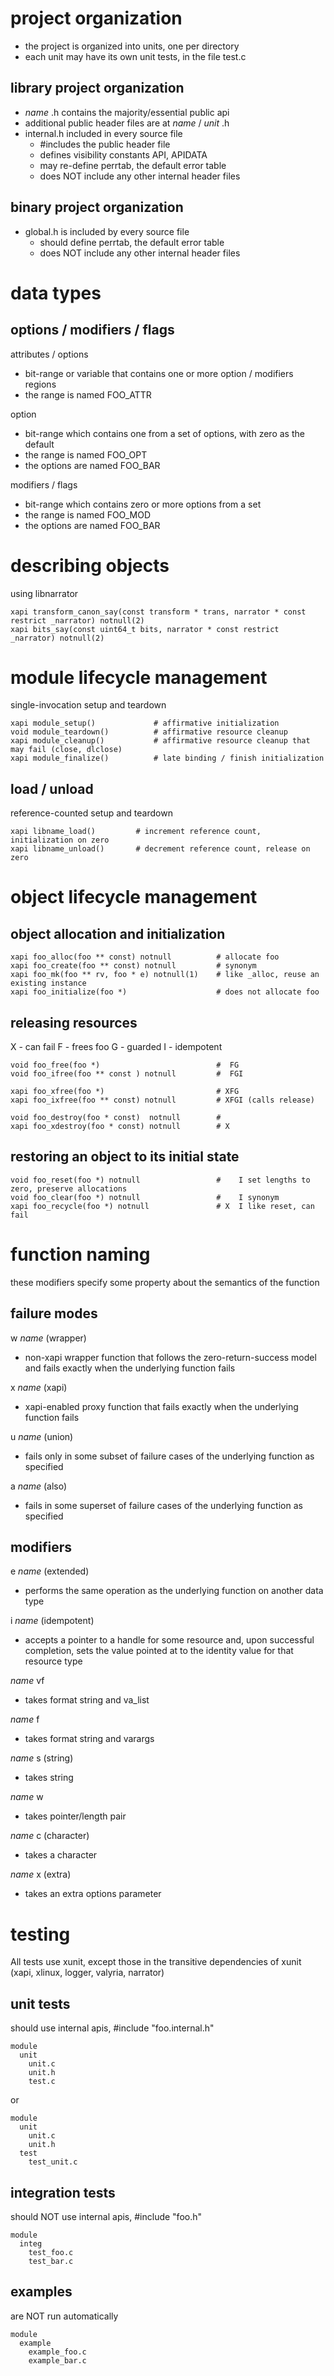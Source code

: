 # project organization
* the project is organized into units, one per directory
* each unit may have its own unit tests, in the file test.c

## library project organization

*  _name_ .h contains the majority/essential public api
  * additional public header files are at  _name_ / _unit_ .h
* internal.h included in every source file
  * #includes the public header file
  * defines visibility constants API, APIDATA
  * may re-define perrtab, the default error table
  * does NOT include any other internal header files

## binary project organization

* global.h is included by every source file
  * should define perrtab, the default error table
  * does NOT include any other internal header files

# data types

## options / modifiers / flags

attributes / options
* bit-range or variable that contains one or more option / modifiers regions
* the range is named FOO_ATTR

option
* bit-range which contains one from a set of options, with zero as the default
* the range is named FOO_OPT
* the options are named FOO_BAR

modifiers / flags
* bit-range which contains zero or more options from a set
* the range is named FOO_MOD
* the options are named FOO_BAR

# describing objects

using libnarrator

```
xapi transform_canon_say(const transform * trans, narrator * const restrict _narrator) notnull(2)
xapi bits_say(const uint64_t bits, narrator * const restrict _narrator) notnull(2)
```

# module lifecycle management

single-invocation setup and teardown

```
xapi module_setup()             # affirmative initialization
void module_teardown()          # affirmative resource cleanup
xapi module_cleanup()           # affirmative resource cleanup that may fail (close, dlclose)
xapi module_finalize()          # late binding / finish initialization
```

## load / unload

reference-counted setup and teardown

```
xapi libname_load()         # increment reference count, initialization on zero
xapi libname_unload()       # decrement reference count, release on zero
```

# object lifecycle management

## object allocation and initialization

```
xapi foo_alloc(foo ** const) notnull          # allocate foo
xapi foo_create(foo ** const) notnull         # synonym
xapi foo_mk(foo ** rv, foo * e) notnull(1)    # like _alloc, reuse an existing instance
xapi foo_initialize(foo *)                    # does not allocate foo
```

## releasing resources

X - can fail
F - frees foo
G - guarded
I - idempotent

```
void foo_free(foo *)                          #  FG
void foo_ifree(foo ** const ) notnull         #  FGI

xapi foo_xfree(foo *)                         # XFG
xapi foo_ixfree(foo ** const) notnull         # XFGI (calls release)

void foo_destroy(foo * const)  notnull        #
xapi foo_xdestroy(foo * const) notnull        # X
```

## restoring an object to its initial state

```
void foo_reset(foo *) notnull                 #    I set lengths to zero, preserve allocations
void foo_clear(foo *) notnull                 #    I synonym
xapi foo_recycle(foo *) notnull               # X  I like reset, can fail
```

# function naming

these modifiers specify some property about the semantics of the function

## failure modes

w _name_ (wrapper)
* non-xapi wrapper function that follows the zero-return-success model and
  fails exactly when the underlying function fails

x _name_ (xapi)
* xapi-enabled proxy function that fails exactly when the underlying function fails

u _name_ (union)
* fails only in some subset of failure cases of the underlying function as
  specified

a _name_ (also)
* fails in some superset of failure cases of the underlying function as
  specified

## modifiers

e _name_  (extended)
* performs the same operation as the underlying function on another data type

i _name_  (idempotent)
* accepts a pointer to a handle for some resource and, upon successful
  completion, sets the value pointed at to the identity value for that resource
  type

_name_ vf
* takes format string and va_list

_name_ f
* takes format string and varargs

_name_ s (string)
* takes string

_name_ w
* takes pointer/length pair

_name_ c (character)
* takes a character

_name_ x (extra)
* takes an extra options parameter

# testing

All tests use xunit, except those in the transitive dependencies of xunit (xapi, xlinux, logger, valyria, narrator)

## unit tests

should use internal apis, #include "foo.internal.h"

```
module
  unit
    unit.c
    unit.h
    test.c
```

or

```
module
  unit
    unit.c
    unit.h
  test
    test_unit.c
```

## integration tests

should NOT use internal apis, #include "foo.h"

```
module
  integ
    test_foo.c
    test_bar.c
```

## examples

are NOT run automatically

```
module
  example
    example_foo.c
    example_bar.c
```
